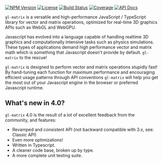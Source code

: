 [![NPM Version](https://img.shields.io/npm/v/gl-matrix.svg)](https://www.npmjs.com/package/gl-matrix)
[![License](https://img.shields.io/badge/license-MIT-yellowgreen.svg?style=flat)](https://github.com/typhonjs-svelte/trie-search/blob/main/LICENSE)
[![Build Status](https://github.com/toji/gl-matrix/workflows/CI/CD/badge.svg)](#)
[![Coverage](https://img.shields.io/codecov/c/github/toji/gl-matrix.svg)](https://codecov.io/github/toji/gl-matrix)
[![API Docs](https://img.shields.io/badge/API%20Documentation-476ff0)](https://glmatrix.net/docs/v4/)

`gl-matrix` is a versatile and high-performance JavaScript / TypeScript library for vector and matrix operations,
optimized for real-time 3D graphics APIs such as WebGL and WebGPU.

Javascript has evolved into a language capable of handling realtime 3D graphics and computationally intensive tasks such
as physics simulations. These types of applications demand high performance vector and matrix math which is something
that Javascript doesn't provide by default. `gl-matrix` to the rescue!

`gl-matrix` is designed to perform vector and matrix operations stupidly fast! By hand-tuning each function for maximum
performance and encouraging efficient usage patterns through API conventions `gl-matrix` will help you get the most out
of your Javascript engine in the browser or preferred Javascript runtime.

## What's new in 4.0?
`gl-matrix` 4.0 is the result of a lot of excellent feedback from the community, and features:

- Revamped and consistent API (not backward compatible with 3.x, see: Classic API)
- Even more optimizations!
- Written in Typescript.
- A cleaner code base, broken up by type.
- A more complete unit testing suite.
